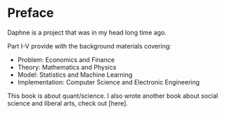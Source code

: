 # Preface

Daphne is a project that was in my head long time ago.

Part I-V provide with the background materials covering:
- Problem: Economics and Finance
- Theory: Mathematics and Physics
- Model: Statistics and Machine Learning
- Implementation: Computer Science and Electronic Engineering

This book is about quant/science. I also wrote another book about social science and liberal arts, check out [here].
